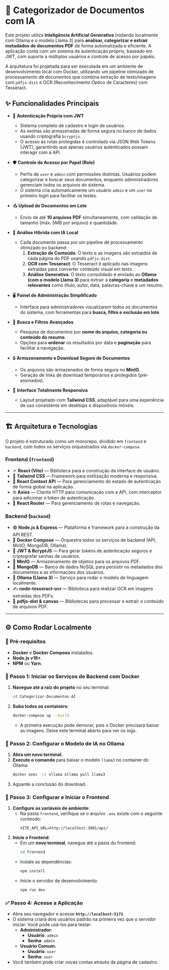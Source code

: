 # 📂 Categorizador de Documentos com IA

Este projeto utiliza **Inteligência Artificial Generativa** (rodando localmente com Ollama e o modelo Llama 3) para **analisar, categorizar e extrair metadados de documentos PDF** de forma automatizada e eficiente. A aplicação conta com um sistema de autenticação próprio, baseado em JWT, com suporte a múltiplos usuários e controle de acesso por papéis.

A arquitetura foi projetada para ser executada em um ambiente de desenvolvimento local com Docker, utilizando um pipeline otimizado de processamento de documentos que combina extração de texto/imagens com `pdfjs-dist` e OCR (Reconhecimento Óptico de Caracteres) com Tesseract.

## ✨ Funcionalidades Principais

  * 🔑 **Autenticação Própria com JWT**

      * Sistema completo de cadastro e login de usuários.
      * As senhas são armazenadas de forma segura no banco de dados usando criptografia `bcryptjs`.
      * O acesso às rotas protegidas é controlado via JSON Web Tokens (JWT), garantindo que apenas usuários autenticados possam interagir com a API.

  * 🛡 **Controle de Acesso por Papel (Role)**

      * Perfis de `user` e `admin` com permissões distintas. Usuários podem categorizar e buscar seus documentos, enquanto administradores gerenciam todos os arquivos do sistema.
      * O sistema cria automaticamente um usuário `admin` e um `user` no primeiro login para facilitar os testes.

  * 📤 **Upload de Documentos em Lote**

      * Envio de até **10 arquivos PDF** simultaneamente, com validação de tamanho (máx. 5MB por arquivo) e quantidade.

  * 🤖 **Análise Híbrida com IA Local**

      * Cada documento passa por um pipeline de processamento otimizado no backend:
        1.  **Extração de Conteúdo**: O texto e as imagens são extraídos de cada página do PDF usando `pdfjs-dist`.
        2.  **OCR com Tesseract**: O Tesseract é aplicado nas imagens extraídas para converter conteúdo visual em texto.
        3.  **Análise Generativa**: O texto consolidado é enviado ao **Ollama (com o modelo Llama 3)** para extrair a **categoria** e **metadados relevantes** como título, autor, data, palavras-chave e um resumo.

  * 🖥 **Painel de Administração Simplificado**

      * Interface para administradores visualizarem todos os documentos do sistema, com ferramentas para **busca, filtro e exclusão em lote**.

  * 🔎 **Busca e Filtros Avançados**

      * Pesquisa de documentos por **nome do arquivo, categoria ou conteúdo do resumo**.
      * Opções para **ordenar** os resultados por data e **paginação** para facilitar a navegação.

  * 🔒 **Armazenamento e Download Seguro de Documentos**

      * Os arquivos são armazenados de forma segura no **MinIO**.
      * Geração de links de download temporários e protegidos (pré-assinados).

  * 📱 **Interface Totalmente Responsiva**

      * Layout projetado com **Tailwind CSS**, adaptável para uma experiência de uso consistente em desktops e dispositivos móveis.

-----

## 🏗 Arquitetura e Tecnologias

O projeto é estruturado como um monorepo, dividido em `frontend` e `backend`, com todos os serviços orquestrados via `docker-compose`.

### Frontend (`frontend`)

  * ⚛️ **React (Vite)** — Biblioteca para a construção da interface de usuário.
  * 🎨 **Tailwind CSS** — Framework para estilização moderna e responsiva.
  * 🔐 **React Context API** — Para gerenciamento do estado de autenticação de forma global na aplicação.
  * 🌐 **Axios** — Cliente HTTP para comunicação com a API, com interceptor para adicionar o token de autenticação.
  * 🔄 **React Router** — Para gerenciamento de rotas e navegação.

### Backend (`backend`)

  * 🟢 **Node.js & Express** — Plataforma e framework para a construção da API REST.
  * 🐋 **Docker Compose** — Orquestra todos os serviços de backend (API, MinIO, MongoDB, Ollama).
  * 🔐 **JWT & BcryptJS** — Para gerar tokens de autenticação seguros e criptografar senhas de usuários.
  * 💾 **MinIO** — Armazenamento de objetos para os arquivos PDF.
  * 📄 **MongoDB** — Banco de dados NoSQL para persistir os metadados dos documentos e as informações dos usuários.
  * 🤖 **Ollama (Llama 3)** — Serviço para rodar o modelo de linguagem localmente.
  * ✍️ **node-tesseract-ocr** — Biblioteca para realizar OCR em imagens extraídas dos PDFs.
  * 📑 **pdfjs-dist & canvas** — Bibliotecas para processar e extrair o conteúdo de arquivos PDF.

-----

## ⚙️ Como Rodar Localmente

### 🔧 Pré-requisitos

  * **Docker** e **Docker Compose** instalados.
  * **Node.js v18+**.
  * **NPM** ou **Yarn**.

### 🚀 Passo 1: Iniciar os Serviços de Backend com Docker

1.  **Navegue até a raiz do projeto** no seu terminal:
    ```bash
    cd Categorizar-Documentos-AI
    ```
2.  **Suba todos os containers**:
    ```bash
    docker-compose up --build
    ```
      * A primeira execução pode demorar, pois o Docker precisará baixar as imagens. Deixe este terminal aberto para ver os logs.

### 🤖 Passo 2: Configurar o Modelo de IA no Ollama

1.  **Abra um novo terminal**.
2.  **Execute o comando** para baixar o modelo `llama3` no container do Ollama:
    ```bash
    docker exec -it ollama ollama pull llama3
    ```
3.  Aguarde a conclusão do download.

### 🎨 Passo 3: Configurar e Iniciar o Frontend

1.  **Configure as variáveis de ambiente**:
      * Na pasta `frontend`, verifique se o arquivo `.env` existe com o seguinte conteúdo:
        ```env
        VITE_API_URL=http://localhost:3001/api/
        ```
2.  **Inicie o Frontend**:
      * Em um **novo terminal**, navegue até a pasta do frontend:
        ```bash
        cd frontend
        ```
      * Instale as dependências:
        ```bash
        npm install
        ```
      * Inicie o servidor de desenvolvimento:
        ```bash
        npm run dev
        ```

### ✅ Passo 4: Acesse a Aplicação

  * Abra seu navegador e acesse **`http://localhost:5173`**.
  * O sistema criará dois usuários padrão na primeira vez que o servidor iniciar. Você pode usá-los para testar:
      * **Administrador**:
          * **Usuário**: `admin`
          * **Senha**: `admin`
      * **Usuário Comum**:
          * **Usuário**: `user`
          * **Senha**: `user`
  * Você também pode criar novas contas através da página de cadastro.